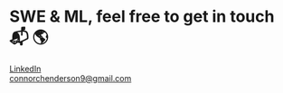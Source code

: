 # SWE & ML, feel free to get in touch 📬 🌎
<a href="https://www.linkedin.com/in/connor-henderson-833504123/">LinkedIn</a>
<br/>
connorchenderson9@gmail.com

